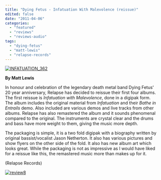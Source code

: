 ```yaml
---
title: "Dying Fetus - Infatuation With Malevolence (reissue)"
edited: false
date: "2011-04-06"
categories:
  - "featured"
  - "reviews"
  - "reviews-audio"
tags:
  - "dying-fetus"
  - "matt-lewis"
  - "relapse-records"
---
```


[![](http://www.hellbound.ca/wp-content/uploads/2011/04/INFATUATION_362.jpg "INFATUATION_362")](http://www.hellbound.ca/wp-content/uploads/2011/04/INFATUATION_362.jpg)

**By Matt Lewis**

In honour and celebration of the legendary death metal band Dying Fetus' 20 year anniversary, Relapse has decided to reissue their first four albums. The first reissue is _Infatuation with Malevolence_, done in a digipak form. The album includes the original material from _Infatuation_ and their _Bathe in Entrails_ demo. Also included are various demos and live tracks from other albums. Relapse has also remastered the album and it sounds phenomenal compared to the original. The instruments are crystal clear and the drums and bass have more weight to them, giving the music more depth.

The packaging is simple, it is a two fold digipak with a biography written by original bassist/vocalist Jason Netherton. It also has various pictures and show flyers on the other side of the fold. It also has new album art which looks great. While the packaging is not as impressive as I would have liked for a reissue like this, the remastered music more than makes up for it.

(Relapse Records)

[![](http://www.hellbound.ca/wp-content/uploads/2009/07/review8.png "review8")](http://www.hellbound.ca/wp-content/uploads/2009/07/review8.png)

